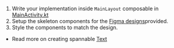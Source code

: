 1. Write your implementation inside `MainLayout` composable in [MainActivity.kt](course://lesson1/task3/library/src/main/java/in/obvious/course/compose/library/MainActivity.kt)
2. Setup the skeleton components for the [Figma designs](https://www.figma.com/file/HQTXSLsB6cip2kT4hBCFCd/ComposePlayground?node-id=6%3A355&t=CUxeugZE8vxX4oUN-0)provided.
3. Style the components to match the design.

- Read more on creating spannable [Text](https://developer.android.com/jetpack/compose/text)
